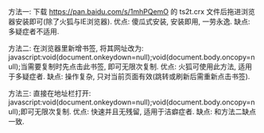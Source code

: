 方法一: 下载 https://pan.baidu.com/s/1mhPQemO 的 ts2t.crx 文件后拖进浏览器安装即可(除了火狐与IE浏览器).
	优点: 傻瓜式安装, 安装即用, 一劳永逸.
	缺点: 多疑症者不适用.

方法二: 在浏览器里新增书签, 将其网址改为: javascript:void(document.onkeydown=null);void(document.body.oncopy=null);当需要复制时先点击此书签, 即可无限次复制.
	优点: 火狐可使用此方法, 适用于多疑症者.
	缺点: 操作复杂, 只对当前页面有效(跳转或刷新后需重新点击书签).

方法三: 直接在地址栏打开: javascript:void(document.onkeydown=null);void(document.body.oncopy=null);即可无限次复制.
	优点: 快速并且无残留, 适用于洁癖症者.
	缺点: 和方法二缺点一致.